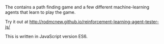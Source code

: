 The contains a path finding game and a few different machine-learning agents that learn to play the game.

Try it out at http://rodmcnew.github.io/reinforcement-learning-agent-tester-js/

This is written in JavaScript version ES6.
